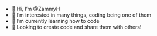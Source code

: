 - 🕺 Hi, I’m @ZammyH
- 👀 I’m interested in many things, coding being one of them
- 🌱 I’m currently learning how to code 
- 🔮 Looking to create code and share them with others!

<!---
ZammyH/ZammyH is a ✨ special ✨ repository because its `README.md` (this file) appears on your GitHub profile.
You can click the Preview link to take a look at your changes.
--->
